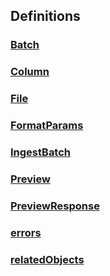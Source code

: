 
<a name="definitions"></a>
## Definitions

<a name="ref-batch"></a>
### [Batch](definitions/Batch.md#batch)

<a name="ref-column"></a>
### [Column](definitions/Column.md#column)

<a name="ref-file"></a>
### [File](definitions/File.md#file)

<a name="ref-formatparams"></a>
### [FormatParams](definitions/FormatParams.md#formatparams)

<a name="ref-ingestbatch"></a>
### [IngestBatch](definitions/IngestBatch.md#ingestbatch)

<a name="ref-preview"></a>
### [Preview](definitions/Preview.md#preview)

<a name="ref-previewresponse"></a>
### [PreviewResponse](definitions/PreviewResponse.md#previewresponse)

<a name="ref-errors"></a>
### [errors](definitions/errors.md#errors)

<a name="ref-relatedobjects"></a>
### [relatedObjects](definitions/relatedObjects.md#relatedobjects)


